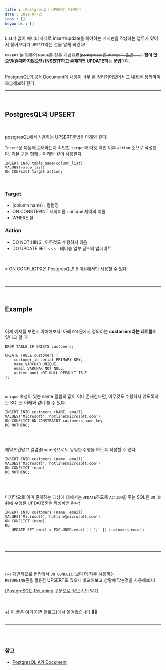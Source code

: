 ```yaml
---
title : (Postgresql) UPSERT 사용하기
date : 2021-07-23
tags : []
keywords : []
---
```


List가 없이 에디터 하나로 insert/update를 해야하는 게시판을 작성하는 업무가 있어서 찾아보다가 `UPSERT`라는 것을 알게 되었다!

`UPSERT` 는 일종의 `MERGE`문 같은 개념으로(~~postgresql은 merge가 없음......~~)
**행이 없으면(존재하지않으면) INSERT하고 존재하면 UPDATE하는 문법**이다.

<br/>
PostgresQL의 공식 Document에 내용이 너무 잘 정리되어있어서 그 내용을 정리하며 복습해보려 한다.
<br/>

---

<br/>

## PostgresQL의 UPSERT
<br/>

postgresQL에서 사용하는 UPSERT문법은 아래와 같다!

`Insert`문 다음에 존재하는지 확인할 `target`과 타겟 확인 이후 `action` 순으로 작성한다.
기본 구문 형태는 아래와 같이 사용한다.
```
INSERT INTO table_name(column_list) 
VALUES(value_list)
ON CONFLICT target action;
```
<br/>


### Target

-   (column name) : 컬럼명
-   ON CONSTRAINT 제약이름 : unique 제약의 이름
-   WHERE 절

### Action

-   DO NOTIHING : 아무것도 수행하지 않음
-   DO UPDATE SET ~~~ : 테이블 일부 필드의 업데이트

<br/>


※ ON CONFLICT절은 PostgresQL9.5 이상에서만 사용할 수 있다!
<br/><br/><br/>

---

<br/>


## Example
<br/>


이제 예제를 보면서 이해해보자. 아래 `DDL`문에서 정의하는 <b>customers라는 테이블</b>이 있다고 할 때

```
DROP TABLE IF EXISTS customers;

CREATE TABLE customers (
    customer_id serial PRIMARY KEY,
    name VARCHAR UNIQUE,
    email VARCHAR NOT NULL,
    active bool NOT NULL DEFAULT TRUE
);
```
<br/>

`unique` 속성이 있는 name 컬럼의 값이 이미 존재한다면, 아무것도 수행하지 않도록하는 SQL은 아래와 같이 쓸 수 있다.

```
INSERT INTO customers (NAME, email)
VALUES('Microsoft','hotline@microsoft.com') 
ON CONFLICT ON CONSTRAINT customers_name_key 
DO NOTHING;
```
<br/><br/>

제약조건말고 컬럼명(name)으로도 동일한 수행을 하도록 작성할 수 있다.
```
INSERT INTO customers (name, email)
VALUES('Microsoft','hotline@microsoft.com') 
ON CONFLICT (name) 
DO NOTHING;
```
<br/><br/>

마지막으로 이미 존재하는 대상에 대해서는 `UPDATE`하도록
`ACTION`을 주는 SQL은 `DO 절` 뒤에 수행될 UPDATE문을 작성하면 된다!
```
INSERT INTO customers (name, email)
VALUES('Microsoft','hotline@microsoft.com') 
ON CONFLICT (name) 
DO 
   UPDATE SET email = EXCLUDED.email || ';' || customers.email;
```
<br/><br/>

---

<br/><br/>

(+) 개인적으로 현업에서 `ON CONFLICT`보다 더 자주 사용하는  
`RETURNING`문을 활용한 UPSERT도 있으니 비교해보고 상황에 맞는것을 사용해보자!


[\[PostgreSQL\] Returning 구문으로 정보 리턴 받기
](https://didue.github.io/postgresql-returning/)

<br/><br/>
+) 이 글은 [여기(이전 블로그)](https://fascinate-zsoo.tistory.com/24)에서 옮겨왔습니다.🙋‍♀️
<br/><br/>

---
<br/><br/>

### 참고

-   [PostgresQL API Document](https://www.postgresqltutorial.com/postgresql-upsert/)
